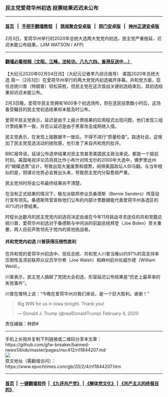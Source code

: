 ### 民主党爱荷华州初选 投票结果迟迟未公布
------------------------

#### [首页](https://github.com/gfw-breaker/banned-news1/blob/master/README.md) &nbsp;&nbsp;|&nbsp;&nbsp; [手把手翻墙教程](https://github.com/gfw-breaker/guides/wiki) &nbsp;&nbsp;|&nbsp;&nbsp; [禁闻聚合安卓版](https://github.com/gfw-breaker/bn-android) &nbsp;&nbsp;|&nbsp;&nbsp; [网门安卓版](https://github.com/oGate2/oGate) &nbsp;&nbsp;|&nbsp;&nbsp; [神州正道安卓版](https://github.com/SzzdOgate/update) 



<div><img alt="" class="aligncenter wp-post-image" src="https://i.epochtimes.com/assets/uploads/2020/02/000_1OO60L-600x400.jpg"/>
<div class="red16 caption">
 2月3日，爱荷华州举行的2020年总统大选两大党党内初选，民主党严重拖延，迟迟未能公布结果。(JIM WATSON / AFP)
</div>
</div><hr/>

#### [翻墙必看视频（文昭、江峰、法轮功、八九六四、香港反送中...）](https://github.com/gfw-breaker/banned-news1/blob/master/pages/link3.md)

<div><p>
 【大纪元2020年02月04日讯】（大纪元记者李凡综合报导）
 <ok href="https://www.epochtimes.com/gb/tag/%E7%BE%8E%E5%9B%BD2020%E5%B9%B4%E6%80%BB%E7%BB%9F%E5%A4%A7%E9%80%89.html">
  美国2020年总统大选
 </ok>
 周一（2月3日）在爱荷华州举行的两大党党内初选揭开序幕。共和党方面，现任总统川普（特朗普）轻松获胜，但民主党在这次首战关键初选结束后，其初选结果却迟迟未能公布。
</p>
<p>
 2月3日晚，爱荷华民主党拥有1600多个初选场所，但在选民投票数小时后，这场备受瞩目的民主党初选结果却未能及时公布。
</p>
<p>
 爱荷华民主党表示，延迟是由于上报计票结果的应用程式出现问题，他们发现三组计票结果不一致，并否认延迟是由于黑客攻击或网络入侵。
</p>
<p>
 民主党表示，在发现上报数据不一致后，不得不进行“质量检查”。路透社说，这增加了民主党竞选活动的挫败感，也引发了来自共和党的批评。
</p>
<p>
 BBC报导说，延误公布选举结果对民主党甚至美国民主政治来说，都是一个尴尬时刻。美国电视评论员将其比作小布什对阵戈尔的2000年大选中，佛罗里达州的“蝴蝶选票”设计，导致出现大量废票和错票，闹得美国政坛人仰马翻。与当年相似的是，阴谋论也势必会冒出头来，导致民主党内分裂愈趋严重。
</p>
<p>
 民主党何时将会公布最终结果尚不清楚。
</p>
<p>
 在没有正式结果的情况下，极左派联邦参议员桑德斯（Bernie Sanders）阵营自行宣布领先。桑德斯阵营宣称他们公布的内部计票数据能代表爱荷华州各选区的40%的计票结果。
</p>
<p>
 时程长达数月的民主党党内初选将决定由谁在今年11月挑战寻求连任的共和党籍总统川普，爱荷华州初选对于桑德斯与中间派的前副总统拜登（Joe Biden）至关重要，两人目前声势领先于党内的其他挑战者。
</p>
<h4>
 共和党党内初选 川普获得压倒性胜利
</h4>
<p>
 在共和党的爱荷华州初选中，现任总统、共和党人川普当晚以约97%的高支持率压倒性击溃前联邦众议员华尔希（Joe Walsh）和麻州前州长威尔德（William Weld）。
</p>
<p>
 川普表示，民主党人搞砸了党团大会初选，形容延迟公布结果是“历史上最草率的失败事件”。
</p>
<p>
 川普在推特上说：“今晚在爱荷华州对我们来说，是一个巨大胜利。谢谢！”
</p>
<p>
</p>
<blockquote class="twitter-tweet">
 <p dir="ltr" lang="en">
  Big WIN for us in Iowa tonight. Thank you!
 </p>
 <p>
  — Donald J. Trump (@realDonaldTrump)
  <ok href="https://twitter.com/realDonaldTrump/status/1224550106462138368?ref_src=twsrc%5Etfw">
   February 4, 2020
  </ok>
 </p>
</blockquote>
<p>
 <p>
  责任编辑：林妍#
 </p>
</p></div>
<hr/>
手机上长按并复制下列链接或二维码分享本文章：<br/>
https://github.com/gfw-breaker/banned-news1/blob/master/pages/nsc412/n11844207.md <br/>
<a href='https://github.com/gfw-breaker/banned-news1/blob/master/pages/nsc412/n11844207.md'><img src='https://github.com/gfw-breaker/banned-news1/blob/master/pages/nsc412/n11844207.md.png'/></a> <br/>
原文地址（需翻墙访问）：https://www.epochtimes.com/gb/20/2/4/n11844207.htm


------------------------
#### [首页](https://github.com/gfw-breaker/banned-news1/blob/master/README.md) &nbsp;|&nbsp; [一键翻墙软件](https://github.com/gfw-breaker/nogfw/blob/master/README.md) &nbsp;| [《九评共产党》](https://github.com/gfw-breaker/9ping.md/blob/master/README.md#九评之一评共产党是什么) | [《解体党文化》](https://github.com/gfw-breaker/jtdwh.md/blob/master/README.md) | [《共产主义的终极目的》](https://github.com/gfw-breaker/gczydzjmd.md/blob/master/README.md)


<img src='http://gfw-breaker.win/banned-news/pages/nsc412/n11844207.md' width='0px' height='0px'/>